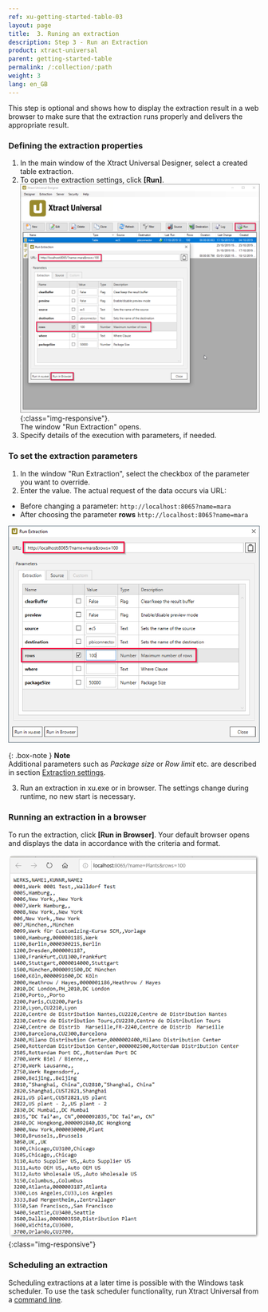 ```yaml
---
ref: xu-getting-started-table-03
layout: page
title:  3. Runing an extraction
description: Step 3 - Run an Extraction
product: xtract-universal
parent: getting-started-table
permalink: /:collection/:path
weight: 3
lang: en_GB
---
```


This step is optional and shows how to display the extraction result in a web browser to make sure that the extraction runs properly and delivers the appropriate result.

### Defining the extraction properties

1. In the main window of the Xtract Universal Designer, select a created table extraction.
2. To open the extraction settings, click **[Run]**.<br>
![Run-Table-Extraction](/img/content/Run-Table-Extraction-Plants.png){:class="img-responsive"}. <br>
The window "Run Extraction" opens.
3. Specify details of the execution with parameters, if needed. 

### To set the extraction parameters
1. In the window "Run Extraction", select the checkbox of the parameter you want to override.
2. Enter the value. The actual request of the data occurs via URL:
- Before changing a parameter:
`http://localhost:8065?name=mara`
- After choosing the parameter **rows**
`http://localhost:8065?name=mara`

![Run-Table-Extraction-param](/img/content/xu/xu_run_extraction_param.png)

{: .box-note }
**Note** <br> Additional parameters such as *Package size* or *Row limit* etc. are described in section [Extraction settings](https://help.theobald-software.com/en/xtract-universal/table/extraction-settings). 

3. Run an extraction in xu.exe or in browser. The settings change during runtime, no new start is necessary. 

### Running an extraction in a browser
To run the extraction, click **[Run in Browser]**. Your default browser opens and displays the data in accordance with the criteria and format. <br>

![Table-Extraction-Browser-Result](/img/content/run_ausgabe_browser_xu.png){:class="img-responsive"}

### Scheduling an extraction

Scheduling extractions at a later time is possible with the Windows task scheduler. To use the task scheduler functionality, run Xtract Universal from a [command line](https://help.theobald-software.com/en/xtract-universal/advanced-techniques/run-from-a-command-line).
